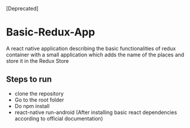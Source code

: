 [Deprecated]

# Basic-Redux-App
A react native application describing the basic functionalities of redux container with a small application which adds the name of the 
places and store it in the Redux Store

## Steps to run
* clone the repository
* Go to the root folder
* Do npm install
* react-native run-android (After installing basic react dependencies according to official documentation)
